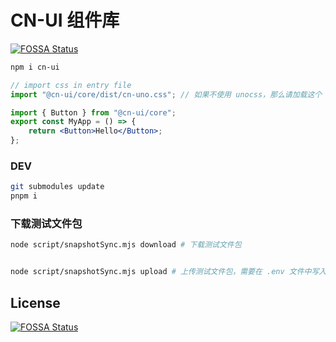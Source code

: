 # CN-UI 组件库
[![FOSSA Status](https://app.fossa.com/api/projects/git%2Bgithub.com%2FKonghaYao%2Fcn-ui.svg?type=shield)](https://app.fossa.com/projects/git%2Bgithub.com%2FKonghaYao%2Fcn-ui?ref=badge_shield)


```sh
npm i cn-ui
```

```jsx
// import css in entry file
import "@cn-ui/core/dist/cn-uno.css"; // 如果不使用 unocss，那么请加载这个

import { Button } from "@cn-ui/core";
export const MyApp = () => {
    return <Button>Hello</Button>;
};
```

### DEV

```sh
git submodules update
pnpm i
```


### 下载测试文件包

```sh
node script/snapshotSync.mjs download # 下载测试文件包


node script/snapshotSync.mjs upload # 上传测试文件包，需要在 .env 文件中写入 UPLOAD_TOKEN=

```

## License
[![FOSSA Status](https://app.fossa.com/api/projects/git%2Bgithub.com%2FKonghaYao%2Fcn-ui.svg?type=large)](https://app.fossa.com/projects/git%2Bgithub.com%2FKonghaYao%2Fcn-ui?ref=badge_large)
